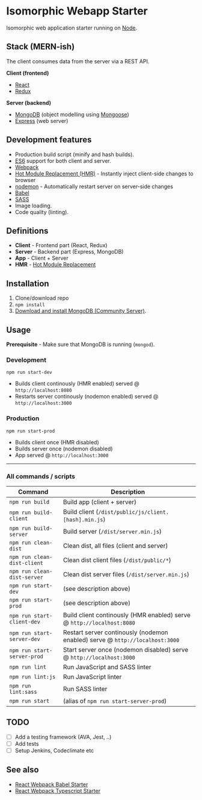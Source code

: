 # Isomorphic Webapp Starter
Isomorphic web application starter running on [Node](https://nodejs.org/).

## Stack (MERN-ish)
The client consumes data from the server via a REST API.

**Client (frontend)**

* [React](https://facebook.github.io/react/)
* [Redux](http://redux.js.org/)

**Server (backend)**

* [MongoDB](https://www.mongodb.com/) (object modelling using [Mongoose](http://mongoosejs.com/))
* [Express](https://expressjs.com/) (web server)

## Development features
* Production build script (minify and hash builds).
* [ES6](https://github.com/lukehoban/es6features) support for both client and server.
* [Webpack](https://webpack.js.org/)
* [Hot Module Replacement (HMR)](https://webpack.js.org/guides/hmr-react/) - Instantly inject client-side changes to browser
* [nodemon](https://nodemon.io/) - Automatically restart server on server-side changes
* [Babel](http://babeljs.io/)
* [SASS](http://sass-lang.com/)
* Image loading.
* Code quality (linting).

## Definitions
* **Client** - Frontend part (React, Redux)
* **Server** - Backend part (Express, MongoDB)
* **App** - Client + Server
* **HMR** - [Hot Module Replacement](https://webpack.js.org/concepts/hot-module-replacement/)

## Installation
1. Clone/download repo
2. `npm install`
3. [Download and install MongoDB (Community Server)](https://www.mongodb.com/download-center#community).

## Usage
**Prerequisite** - Make sure that MongoDB is running (`mongod`).

### Development

`npm run start-dev`

* Builds client continously (HMR enabled) served @ `http://localhost:8080` 
* Restarts server continously (nodemon enabled) served @ `http://localhost:3000` 

### Production

`npm run start-prod`

* Builds client once (HMR disabled)
* Builds server once (nodemon disabled)
* App served @ `http://localhost:3000`

---

### All commands / scripts

Command | Description
--- | ---
`npm run build` | Build app (client + server) 
`npm run build-client` | Build client (`/dist/public/js/client.[hash].min.js`) 
`npm run build-server` | Build server (`/dist/server.min.js`)
`npm run clean-dist` | Clean dist, all files (client and server)
`npm run clean-dist-client` | Clean dist client files (`/dist/public/*`)
`npm run clean-dist-server` | Clean dist server files (`/dist/server.min.js`)
`npm run start-dev` | (see description above)
`npm run start-prod` | (see description above)
`npm run start-client-dev` | Build client continously (HMR enabled) serve @ `http://localhost:8080`
`npm run start-server-dev` | Restart server continously (nodemon enabled) serve @ `http://localhost:3000`
`npm run start-server-prod` | Start server once (nodemon disabled) serve @ `http://localhost:3000`
`npm run lint` | Run JavaScript and SASS linter
`npm run lint:js` | Run JavaScript linter
`npm run lint:sass` | Run SASS linter
`npm run start` | (alias of `npm run start-server-prod`)

## TODO
* [ ] Add a testing framework (AVA, Jest, ..)
* [ ] Add tests
* [ ] Setup Jenkins, Codeclimate etc

## See also
* [React Webpack Babel Starter](https://github.com/vikpe/react-webpack-babel-starter)
* [React Webpack Typescript Starter](https://github.com/vikpe/react-webpack-typescript-starter)

